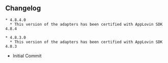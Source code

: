 ## Changelog
 
    * 4.8.4.0
      * This version of the adapters has been certified with AppLovin SDK 4.8.4
 
    * 4.8.3.0
      * This version of the adapters has been certified with AppLovin SDK 4.8.3
  
  * Initial Commit
